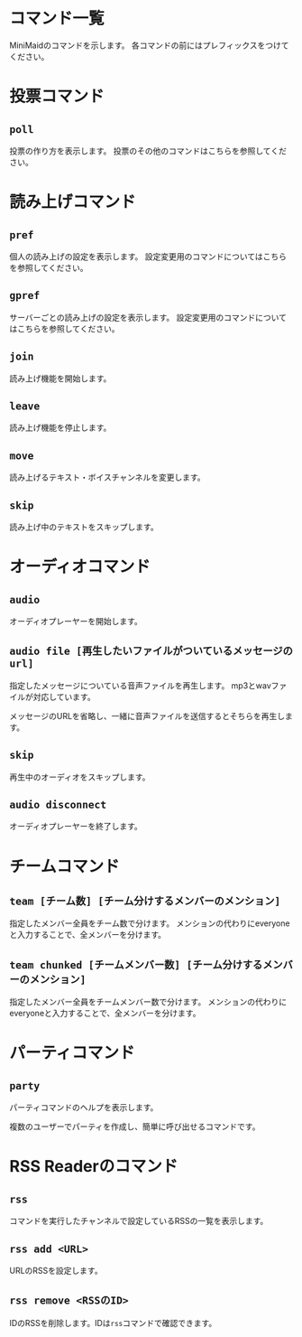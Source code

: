# コマンド一覧

MiniMaidのコマンドを示します。
各コマンドの前にはプレフィックスをつけてください。

# 投票コマンド

## `poll`

投票の作り方を表示します。
投票のその他のコマンドはこちらを参照してください。

# 読み上げコマンド

## `pref`

個人の読み上げの設定を表示します。
設定変更用のコマンドについてはこちらを参照してください。

## `gpref`

サーバーごとの読み上げの設定を表示します。
設定変更用のコマンドについてはこちらを参照してください。

## `join`

読み上げ機能を開始します。

## `leave`

読み上げ機能を停止します。

## `move`

読み上げるテキスト・ボイスチャンネルを変更します。

## `skip`

読み上げ中のテキストをスキップします。


# オーディオコマンド

## `audio`

オーディオプレーヤーを開始します。

## `audio file [再生したいファイルがついているメッセージのurl]`

指定したメッセージについている音声ファイルを再生します。
mp3とwavファイルが対応しています。

メッセージのURLを省略し、一緒に音声ファイルを送信するとそちらを再生します。

## `skip`

再生中のオーディオをスキップします。

## `audio disconnect`

オーディオプレーヤーを終了します。

# チームコマンド

## `team [チーム数] [チーム分けするメンバーのメンション]`

指定したメンバー全員をチーム数で分けます。
メンションの代わりにeveryoneと入力することで、全メンバーを分けます。

## `team chunked [チームメンバー数] [チーム分けするメンバーのメンション]`

指定したメンバー全員をチームメンバー数で分けます。
メンションの代わりにeveryoneと入力することで、全メンバーを分けます。

# パーティコマンド

## `party`

パーティコマンドのヘルプを表示します。

複数のユーザーでパーティを作成し、簡単に呼び出せるコマンドです。

# RSS Readerのコマンド

## `rss`

コマンドを実行したチャンネルで設定しているRSSの一覧を表示します。

## `rss add <URL>`

URLのRSSを設定します。

## `rss remove <RSSのID>`

IDのRSSを削除します。IDは`rss`コマンドで確認できます。
